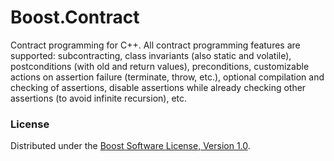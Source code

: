 Boost.Contract
==============

Contract programming for C++.
All contract programming features are supported: subcontracting, class invariants (also static and volatile), postconditions (with old and return values), preconditions, customizable actions on assertion failure (terminate, throw, etc.), optional compilation and checking of assertions, disable assertions while already checking other assertions (to avoid infinite recursion), etc.

### License

Distributed under the [Boost Software License, Version 1.0](http://boost.org/LICENSE_1_0.txt).
